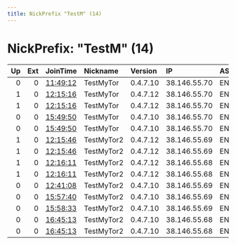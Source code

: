 ```yaml
---
title: NickPrefix "TestM" (14)
---
```


# NickPrefix: "TestM" (14)

|   Up |   Ext | JoinTime                                                                                              | Nickname   | Version   | IP           | AS        | CC   |   ORp |   Dirp | OS    | Contact   |   eFamMembers |
|-----:|------:|:------------------------------------------------------------------------------------------------------|:-----------|:----------|:-------------|:----------|:-----|------:|-------:|:------|:----------|--------------:|
|    0 |     0 | [11:49:12](https://nusenu.github.io/OrNetStats/w/relay/D35E07393C8F83B9A8DBC49B743C7382B6740E28.html) | TestMyTor  | 0.4.7.10  | 38.146.55.70 | ENDOFFICE | us   |  9001 |      0 | Linux | None      |             1 |
|    1 |     0 | [12:15:16](https://nusenu.github.io/OrNetStats/w/relay/AED2A9D5F1FAE90F3F382B9B1C4377EA7E53DAC6.html) | TestMyTor  | 0.4.7.12  | 38.146.55.70 | ENDOFFICE | us   |  9002 |      0 | Linux | None      |             1 |
|    1 |     0 | [12:15:16](https://nusenu.github.io/OrNetStats/w/relay/F8C62DF9F788F1C16708EB6F0949B20518A382D9.html) | TestMyTor  | 0.4.7.12  | 38.146.55.70 | ENDOFFICE | us   |  9001 |      0 | Linux | None      |             1 |
|    0 |     0 | [15:49:50](https://nusenu.github.io/OrNetStats/w/relay/480A50F8B6828F24A7919D189B2141C2F369F35F.html) | TestMyTor  | 0.4.7.10  | 38.146.55.70 | ENDOFFICE | us   |  9001 |      0 | Linux | None      |             1 |
|    0 |     0 | [15:49:50](https://nusenu.github.io/OrNetStats/w/relay/951661A486F6C8C41CA77DA932C435A070E5AD41.html) | TestMyTor  | 0.4.7.10  | 38.146.55.70 | ENDOFFICE | us   |  9002 |      0 | Linux | None      |             1 |
|    1 |     0 | [12:15:46](https://nusenu.github.io/OrNetStats/w/relay/75E9CE2A5C5EAA1E4BFBAF2F9BAC6327B07282FC.html) | TestMyTor2 | 0.4.7.12  | 38.146.55.69 | ENDOFFICE | us   |  9001 |      0 | Linux | None      |             1 |
|    1 |     0 | [12:15:46](https://nusenu.github.io/OrNetStats/w/relay/E08BCFCB17E1180AE519D325123FA5E53D9C2EAF.html) | TestMyTor2 | 0.4.7.12  | 38.146.55.69 | ENDOFFICE | us   |  9002 |      0 | Linux | None      |             1 |
|    1 |     0 | [12:16:11](https://nusenu.github.io/OrNetStats/w/relay/1A86F9F97E69F5947405749A5A6C0B206F5C1393.html) | TestMyTor2 | 0.4.7.12  | 38.146.55.68 | ENDOFFICE | us   |  9001 |      0 | Linux | None      |             1 |
|    1 |     0 | [12:16:11](https://nusenu.github.io/OrNetStats/w/relay/65F3C1EEB858B17179452B99BC4F1AD26CAE4DE7.html) | TestMyTor2 | 0.4.7.12  | 38.146.55.68 | ENDOFFICE | us   |  9002 |      0 | Linux | None      |             1 |
|    0 |     0 | [12:41:08](https://nusenu.github.io/OrNetStats/w/relay/0E509FF4ACFC43FE34E1A77400264A74FEAC0B88.html) | TestMyTor2 | 0.4.7.10  | 38.146.55.69 | ENDOFFICE | us   |  9001 |      0 | Linux | None      |             1 |
|    0 |     0 | [15:57:40](https://nusenu.github.io/OrNetStats/w/relay/C48E47FB917B3F2AFDB4C632309D3D5CD4849167.html) | TestMyTor2 | 0.4.7.10  | 38.146.55.69 | ENDOFFICE | us   |  9001 |      0 | Linux | None      |             1 |
|    0 |     0 | [15:58:33](https://nusenu.github.io/OrNetStats/w/relay/EEBD6D72F610F459E8FD60F9210E74FFC792E65C.html) | TestMyTor2 | 0.4.7.10  | 38.146.55.69 | ENDOFFICE | us   |  9002 |      0 | Linux | None      |             1 |
|    0 |     0 | [16:45:13](https://nusenu.github.io/OrNetStats/w/relay/2926125CBEB771EFCC2ED4E4627B3F590CECADAA.html) | TestMyTor2 | 0.4.7.10  | 38.146.55.68 | ENDOFFICE | us   |  9001 |      0 | Linux | None      |             1 |
|    0 |     0 | [16:45:13](https://nusenu.github.io/OrNetStats/w/relay/A2D675008B2976D624C64FF6BD06C4A86616090C.html) | TestMyTor2 | 0.4.7.10  | 38.146.55.68 | ENDOFFICE | us   |  9002 |      0 | Linux | None      |             1 |
